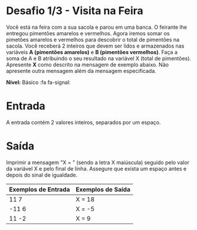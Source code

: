 # **Desafio 1/3 - Visita na Feira**

Você está na feira com a sua sacola e parou em uma banca. O feirante lhe entregou pimentões amarelos e vermelhos. Agora iremos somar os pimetões amarelos e vermelhos para descobrir o total de pimentões na sacola.  Você receberá 2 inteiros que devem ser lidos e armazenados nas variáveis __A (pimentões amarelos)__ e __B (pimentões vermelhos)__. Faça a soma de A e B atribuindo o seu resultado na variável X (total de pimentões). Apresente **X** como descrito na mensagem de exemplo abaixo. Não apresente outra mensagem além da mensagem especificada.

**Nível:** Básico
:fa fa-signal:

# Entrada
A entrada contém 2 valores inteiros, separados por um espaço.

# Saída
Imprimir a mensagem "X = " (sendo a letra X maiúscula) seguido pelo valor da variável X e pelo final de linha. Assegure que exista um espaço antes e depois do sinal de igualdade.


| Exemplos de Entrada | Exemplos de Saída |
|---------------------|-------------------|
| 11 7                | X = 18            |
| -11 6               | X = -5            |           
| 11 -2               | X = 9             |

